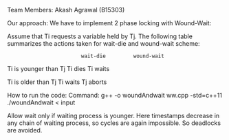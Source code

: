 Team Members:
Akash Agrawal (B15303)

Our approach:
We have to implement 2 phase locking with Wound-Wait:

Assume that Ti requests a variable held by Tj. The following table summarizes the actions taken for wait-die and wound-wait scheme:

                            wait-die         wound-wait
Ti is younger than Tj       Ti dies          Ti waits

Ti is older than Tj       Ti waits         Tj aborts



How to run the code:
Command: g++ -o woundAndwait ww.cpp -std=c++11
./woundAndwait < input

Allow wait only if waiting process is younger. 
Here timestamps decrease in any chain of waiting process, so cycles are again impossible. So deadlocks are avoided.

